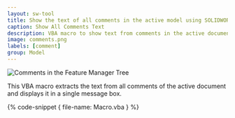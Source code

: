 ```yaml
---
layout: sw-tool
title: Show the text of all comments in the active model using SOLIDWORKS API
caption: Show All Comments Text
description: VBA macro to show text from comments in the active document using SOLIDWORKS API
image: comments.png
labels: [comment]
group: Model
---
```

![Comments in the Feature Manager Tree](comments-features.png)

This VBA macro extracts the text from all comments of the active document and displays it in a single message box.

{% code-snippet { file-name: Macro.vba } %}
